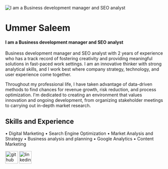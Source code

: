![I am a Business development manager and SEO analyst](https://media.licdn.com/dms/image/D5616AQGTfZceSVfe_g/profile-displaybackgroundimage-shrink_350_1400/0/1708538408843?e=1715212800&v=beta&t=XK8DMdXYjSQMd5jA5fKrLS1fQJv9q2DhCNVCquO2VqY)

# Ummer Saleem
#### I am a Business development manager and SEO analyst

Business development manager and SEO analyst with 2 years of experience who has a track record of fostering creativity and providing meaningful solutions in fast-paced work settings. I am an innovative thinker with strong analytical skills, and I work best where company strategy, technology, and user experience come together.

Throughout my professional life, I have taken advantage of data-driven methods to find chances for revenue growth, risk reduction, and process optimization. I'm dedicated to creating an environment that values innovation and ongoing development, from organizing stakeholder meetings to carrying out in-depth market research.

## Skills and Experience
• Digital Marketing
• Search Engine Optimization
• Market Analysis and Strategy
• Business analysis and planning
• Google Analytics
• Content Marketing


[<img src='https://cdn.jsdelivr.net/npm/simple-icons@3.0.1/icons/github.svg' alt='github' height='40'>](https://github.com/ummersaleem )  [<img src='https://cdn.jsdelivr.net/npm/simple-icons@3.0.1/icons/linkedin.svg' alt='linkedin' height='40'>](https://www.linkedin.com/in/ummer-saleem/)  
